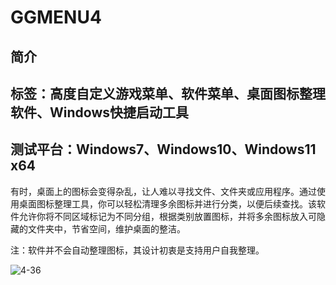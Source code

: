 # GGMENU4
## 简介
## 标签：高度自定义游戏菜单、软件菜单、桌面图标整理软件、Windows快捷启动工具

## 测试平台：Windows7、Windows10、Windows11 x64

有时，桌面上的图标会变得杂乱，让人难以寻找文件、文件夹或应用程序。通过使用桌面图标整理工具，你可以轻松清理多余图标并进行分类，以便后续查找。该软件允许你将不同区域标记为不同分组，根据类别放置图标，并将多余图标放入可隐藏的文件夹中，节省空间，维护桌面的整洁。

注：软件并不会自动整理图标，其设计初衷是支持用户自我整理。

![4-36](https://github.com/user-attachments/assets/49f0beb9-557d-41de-9731-7d70ac38ae88)
